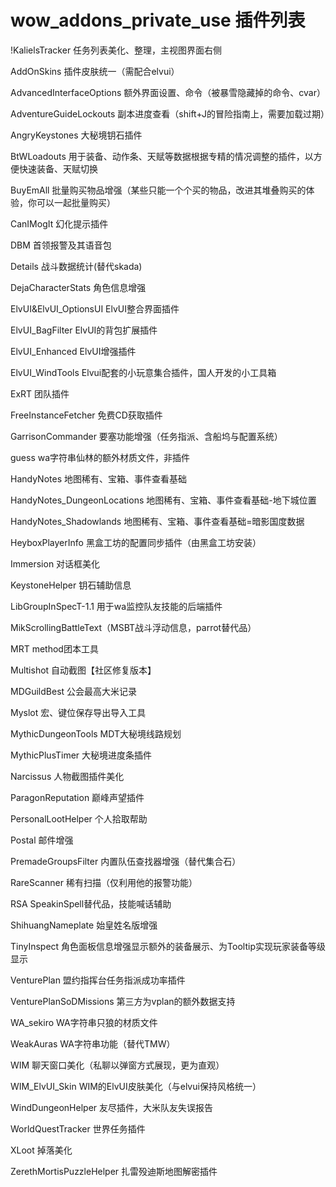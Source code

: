 wow_addons_private_use
插件列表
======================

!KalielsTracker 任务列表美化、整理，主视图界面右侧

AddOnSkins 插件皮肤统一（需配合elvui）

AdvancedInterfaceOptions 额外界面设置、命令（被暴雪隐藏掉的命令、cvar）

AdventureGuideLockouts 副本进度查看（shift+J的冒险指南上，需要加载过期）

AngryKeystones 大秘境钥石插件

BtWLoadouts 用于装备、动作条、天赋等数据根据专精的情况调整的插件，以方便快速装备、天赋切换

BuyEmAll 批量购买物品增强（某些只能一个个买的物品，改进其堆叠购买的体验，你可以一起批量购买）

CanIMogIt 幻化提示插件

DBM 首领报警及其语音包

Details 战斗数据统计(替代skada)

DejaCharacterStats 角色信息增强

ElvUI&ElvUI_OptionsUI ElvUI整合界面插件

ElvUI_BagFilter ElvUI的背包扩展插件

ElvUI_Enhanced ElvUI增强插件

ElvUI_WindTools Elvui配套的小玩意集合插件，国人开发的小工具箱

ExRT 团队插件

FreeInstanceFetcher 免费CD获取插件

GarrisonCommander 要塞功能增强（任务指派、含船坞与配置系统）

guess wa字符串仙林的额外材质文件，非插件

HandyNotes 地图稀有、宝箱、事件查看基础

HandyNotes_DungeonLocations 地图稀有、宝箱、事件查看基础-地下城位置

HandyNotes_Shadowlands 地图稀有、宝箱、事件查看基础=暗影国度数据

HeyboxPlayerInfo 黑盒工坊的配置同步插件（由黑盒工坊安装）

Immersion 对话框美化

KeystoneHelper 钥石辅助信息

LibGroupInSpecT-1.1 用于wa监控队友技能的后端插件

MikScrollingBattleText（MSBT战斗浮动信息，parrot替代品）

MRT method团本工具

Multishot 自动截图【社区修复版本】

MDGuildBest 公会最高大米记录

Myslot 宏、键位保存导出导入工具

MythicDungeonTools MDT大秘境线路规划

MythicPlusTimer 大秘境进度条插件

Narcissus 人物截图插件美化

ParagonReputation 巅峰声望插件

PersonalLootHelper 个人拾取帮助

Postal 邮件增强

PremadeGroupsFilter 内置队伍查找器增强（替代集合石）

RareScanner 稀有扫描（仅利用他的报警功能）

RSA SpeakinSpell替代品，技能喊话辅助

ShihuangNameplate 始皇姓名版增强

TinyInspect 角色面板信息增强显示额外的装备展示、为Tooltip实现玩家装备等级显示

VenturePlan 盟约指挥台任务指派成功率插件

VenturePlanSoDMissions 第三方为vplan的额外数据支持

WA_sekiro WA字符串只狼的材质文件

WeakAuras WA字符串功能（替代TMW）

WIM 聊天窗口美化（私聊以弹窗方式展现，更为直观）

WIM_ElvUI_Skin  WIM的ElvUI皮肤美化（与elvui保持风格统一）

WindDungeonHelper  友尽插件，大米队友失误报告

WorldQuestTracker 世界任务插件

XLoot 掉落美化

ZerethMortisPuzzleHelper 扎雷殁迪斯地图解密插件